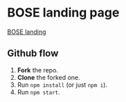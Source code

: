 # BOSE landing page
[BOSE landing](https://www.figma.com/file/OMjQNb3hg1LKMV4OwyQ3Ao/BOSE?node-id=0%3A1)


## Github flow
1. **Fork** the repo.
2. **Clone** the forked one.
3. Run `npm install` (or just `npm i`).
4. Run `npm start`.
